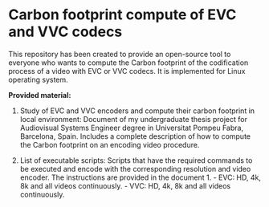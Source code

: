 # Carbon footprint compute of EVC and VVC codecs
This repository has been created to provide an open-source tool to everyone who wants to compute the Carbon footprint of the codification process of a video with EVC or VVC codecs. It is implemented for Linux operating system.

**Provided material:**
  1. Study of EVC and VVC encoders and compute their carbon footprint in local environment: Document of my undergraduate thesis project for Audiovisual Systems Engineer degree in Universitat Pompeu Fabra,              Barcelona, Spain. Includes a complete description of how to compute the Carbon footprint on an encoding video procedure.

  2. List of executable scripts: Scripts that have the required commands to be executed and encode with the corresponding resolution and video encoder. The instructions are provided in the document 1.
          - EVC: HD, 4k, 8k and all videos continuously.
          - VVC: HD, 4k, 8k and all videos continuously.
  

